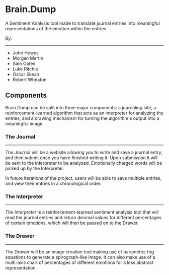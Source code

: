 # Brain.Dump
A Sentiment Analysis tool made to translate journal entries into meaningful representations of the emotion within the entries.

By:
___
- John Howes
- Morgan Martin
- Sam Oates
- Luke Ritchie
- Oscar Skean
- Robert Wheaton


## Components

Brain.Dump can be split into three major components: a journaling site, 
a reinforcement-learned algorithm that acts as an interpreter for analyzing the entries, and a 
drawing mechanism for turning the algorithm's output into a meaningful image.

### The Journal
___
*The Journal* will be a website allowing you to write and save a journal entry, and then submit once you have
finished writing it. Upon submission it will be sent to the interpreter to be analyzed.
Emotionally charged words will be picked up by the Interpreter. 

In future iterations of the project, users will be able to save multiple entries, and view
their entries in a chronological order.

### The Interpreter
___
*The Interpreter* is a reinforcement-learned sentiment analysis tool that will
read the journal entries and return decimal values for different percentages of 
certain emotions, which will then be passed on to the Drawer.

### The Drawer
___
*The Drawer* will be an image creation tool making use of parametric trig equations to generate
a spirograph-like image. It can also make use of a multi-axis chart of percentages of different emotions
for a less abstract representation.